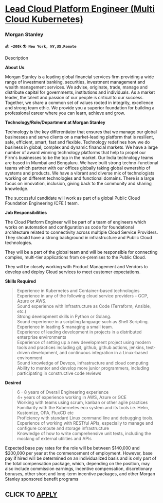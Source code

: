 # [Lead Cloud Platform Engineer (Multi Cloud Kubernetes)](https://www.remotewlb.com/apply/lead-cloud-platform-engineer-multi-cloud-kubernetes)  
### Morgan Stanley  
#### `💰 ~200k` `🌎 New York, NY,US,Remote`  

Description

**About Us**  
  
Morgan Stanley is a leading global financial services firm providing a wide range of investment banking, securities, investment management and wealth management services. We advise, originate, trade, manage and distribute capital for governments, institutions and individuals. As a market leader, the talent and passion of our people is critical to our success. Together, we share a common set of values rooted in integrity, excellence and strong team ethic. We provide you a superior foundation for building a professional career where you can learn, achieve and grow.  
  
**Technology/Role/Department at Morgan Stanley**  
  
Technology is the key differentiator that ensures that we manage our global businesses and serve clients on a market-leading platform that is resilient, safe, efficient, smart, fast and flexible. Technology redefines how we do business in global, complex and dynamic financial markets. We have a large number of award winning technology platforms that help to propel our Firm's businesses to be the top in the market. Our India technology teams are based in Mumbai and Bengaluru. We have built strong techno-functional teams which partner with our offices globally taking global ownership of systems and products. We have a vibrant and diverse mix of technologists working on different technologies and functional domains. There is a large focus on innovation, inclusion, giving back to the community and sharing knowledge.  
  
The successful candidate will work as part of a global Public Cloud Foundation Engineering (CFE ) team.  
  
 **Job Responsibilities**  
  
The Cloud Platform Engineer will be part of a team of engineers which works on automation and configuration as code for foundational architecture related to connectivity across multiple Cloud Service Providers. They should have a strong background in infrastructure and Public Cloud technologies.  
  
They will be a part of the global team and will be responsible for connecting complex, multi-tier applications from on-premises to the Public Cloud.  
  
They will be closely working with Product Management and Vendors to develop and deploy Cloud services to meet customer expectations.

**Skills Required**  
> Experience in Kubernetes and Container-based technologies  
> Experience in any of the following cloud service providers - GCP, Azure or AWS.  
> Sound experience with Infrastructure as Code (Terraform, Ansible, etc.)  
> Strong development skills in Python or Golang.  
> Sound experience in a scripting language such as Shell Scripting.  
> Experience in leading & managing a small team.  
> Experience of leading development in projects in a distributed enterprise environments  
> Experience of setting up a new development project using modern tools and practices including git, github, github actions, jenkins, test-driven development, and continuous integration in a Linux-based environment  
> Sound knowledge of Devops, infrastructure and cloud computing  
> Ability to mentor and develop more junior programmers, including participating in constructive code reviews  
  
 **Desired**  
> 6 - 8 years of Overall Engineering experience  
> 4+ years of experience working in AWS, Azure or GCE  
> Working with teams using scrum, kanban or other agile practices  
> Familiarity with the Kubernetes eco system and its tools i.e. Helm, Kustomize, OPA, FluxCD etc  
> Proficiency with standard Linux command line and debugging tools.  
> Experience of working with RESTful APIs, especially to manage and configure compute and storage infrastructure  
> Knowledge of how to write comprehensive unit tests, including the mocking of external utilities and APIs

Expected base pay rates for the role will be between $140,000 and $200,000 per year at the commencement of employment. However, base pay if hired will be determined on an individualized basis and is only part of the total compensation package, which, depending on the position, may also include commission earnings, incentive compensation, discretionary bonuses, other short and long-term incentive packages, and other Morgan Stanley sponsored benefit programs

  
## CLICK TO [APPLY](https://www.remotewlb.com/apply/lead-cloud-platform-engineer-multi-cloud-kubernetes)

